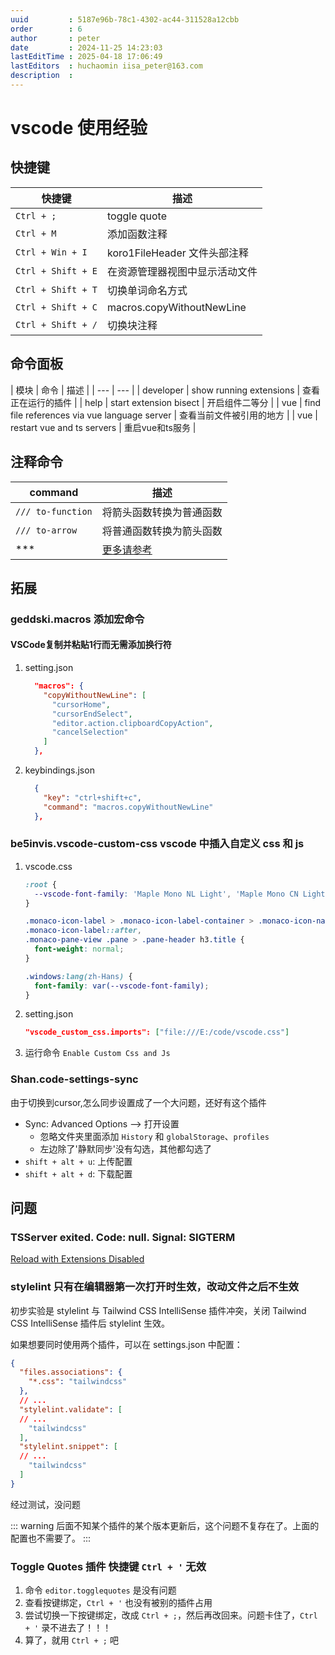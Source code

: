 ```yaml
---
uuid         : 5187e96b-78c1-4302-ac44-311528a12cbb
order        : 6
author       : peter
date         : 2024-11-25 14:23:03
lastEditTime : 2025-04-18 17:06:49
lastEditors  : huchaomin iisa_peter@163.com
description  :
---
```

# vscode 使用经验

## 快捷键

| 快捷键 | 描述 |
| --- | --- |
| `Ctrl + ;` | toggle quote |
| `Ctrl + M` | 添加函数注释 |
| `Ctrl + Win + I` | koro1FileHeader 文件头部注释 |
| `Ctrl + Shift + E` | 在资源管理器视图中显示活动文件 |
| `Ctrl + Shift + T` | 切换单词命名方式 |
| `Ctrl + Shift + C` | macros.copyWithoutNewLine |
| `Ctrl + Shift + /` | 切换块注释 |

## 命令面板

| 模块 | 命令 | 描述 |
| --- | --- |
| developer | show running extensions | 查看正在运行的插件 |
| help | start extension bisect | 开启组件二等分 |
| vue | find file references via vue language server | 查看当前文件被引用的地方 |
| vue | restart vue and ts servers | 重启vue和ts服务 |


## 注释命令

| command | 描述 |
| --- | --- |
| `/// to-function` | 将箭头函数转换为普通函数 |
| `/// to-arrow` | 将普通函数转换为箭头函数 |
| *** | [更多请参考](https://eslint-plugin-command.antfu.me/commands/hoist-regexp) |


## 拓展

### geddski.macros 添加宏命令

#### VSCode复制并粘贴1行而无需添加换行符
1. setting.json
    ```json
      "macros": {
        "copyWithoutNewLine": [
          "cursorHome",
          "cursorEndSelect",
          "editor.action.clipboardCopyAction",
          "cancelSelection"
        ]
      },
    ```
2. keybindings.json
    ```json
      {
        "key": "ctrl+shift+c",
        "command": "macros.copyWithoutNewLine"
      },
    ```
### be5invis.vscode-custom-css vscode 中插入自定义 css 和 js
1. vscode.css
    ```css
    :root {
      --vscode-font-family: 'Maple Mono NL Light', 'Maple Mono CN Light', consolas, 'Courier New', monospace;
    }

    .monaco-icon-label > .monaco-icon-label-container > .monaco-icon-name-container > .label-name,
    .monaco-icon-label::after,
    .monaco-pane-view .pane > .pane-header h3.title {
      font-weight: normal;
    }

    .windows:lang(zh-Hans) {
      font-family: var(--vscode-font-family);
    }
    ```
2. setting.json
    ```json
    "vscode_custom_css.imports": ["file:///E:/code/vscode.css"]
    ```
3. 运行命令 `Enable Custom Css and Js`

### Shan.code-settings-sync

由于切换到cursor,怎么同步设置成了一个大问题，还好有这个插件

- Sync: Advanced Options --> 打开设置
    - 忽略文件夹里面添加 `History` 和 `globalStorage`、`profiles`
    - 左边除了'静默同步'没有勾选，其他都勾选了
- `shift + alt + u`: 上传配置
- `shift + alt + d`: 下载配置


## 问题

### TSServer exited. Code: null. Signal: SIGTERM

[Reload with Extensions Disabled](https://github.com/microsoft/vscode/issues/191441)

### stylelint 只有在编辑器第一次打开时生效，改动文件之后不生效

初步实验是 stylelint 与 Tailwind CSS IntelliSense 插件冲突，关闭 Tailwind CSS IntelliSense 插件后 stylelint 生效。

如果想要同时使用两个插件，可以在 settings.json 中配置：

```json
{
  "files.associations": {
    "*.css": "tailwindcss"
  },
  // ...
  "stylelint.validate": [
  // ...
    "tailwindcss"
  ],
  "stylelint.snippet": [
  // ...
    "tailwindcss"
  ]
}
```

经过测试，没问题

::: warning
后面不知某个插件的某个版本更新后，这个问题不复存在了。上面的配置也不需要了。
:::

### Toggle Quotes 插件 快捷键 `Ctrl + '` 无效

1. 命令 `editor.togglequotes` 是没有问题
2. 查看按键绑定，`Ctrl + '` 也没有被别的插件占用
3. 尝试切换一下按键绑定，改成 `Ctrl + ;`，然后再改回来。问题卡住了，`Ctrl + '` 录不进去了！！！
4. 算了，就用 `Ctrl + ;` 吧
